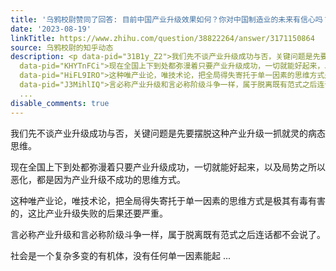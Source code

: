 ```yaml
---
title: '乌鸦校尉赞同了回答: 目前中国产业升级效果如何？你对中国制造业的未来有信心吗？'
date: '2023-08-19'
linkTitle: https://www.zhihu.com/question/38822264/answer/3171150864
source: 乌鸦校尉的知乎动态
description: <p data-pid="31B1y_Z2">我们先不谈产业升级成功与否，关键问题是先要摆脱这种产业升级一抓就灵的病态思维。</p><p
  data-pid="KHYTnFCi">现在全国上下到处都弥漫着只要产业升级成功，一切就能好起来，以及局势之所以恶化，都是因为产业升级不成功的思维方式。</p><p
  data-pid="HiFL9IRO">这种唯产业论，唯技术论，把全局得失寄托于单一因素的思维方式是极其有毒有害的，这比产业升级失败的后果还要严重。</p><p
  data-pid="J3MihlIQ">言必称产业升级和言必称阶级斗争一样，属于脱离既有范式之后连话都不会说了。</p><p data-pid="JvOb-kw2">社会是一个复杂多变的有机体，没有任何单一因素能起
  ...
disable_comments: true
---
```

<p data-pid="31B1y_Z2">我们先不谈产业升级成功与否，关键问题是先要摆脱这种产业升级一抓就灵的病态思维。</p><p data-pid="KHYTnFCi">现在全国上下到处都弥漫着只要产业升级成功，一切就能好起来，以及局势之所以恶化，都是因为产业升级不成功的思维方式。</p><p data-pid="HiFL9IRO">这种唯产业论，唯技术论，把全局得失寄托于单一因素的思维方式是极其有毒有害的，这比产业升级失败的后果还要严重。</p><p data-pid="J3MihlIQ">言必称产业升级和言必称阶级斗争一样，属于脱离既有范式之后连话都不会说了。</p><p data-pid="JvOb-kw2">社会是一个复杂多变的有机体，没有任何单一因素能起 ...